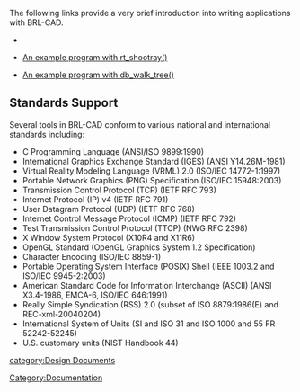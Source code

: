 The following links provide a very brief introduction into writing
applications with BRL-CAD.

-

-   [An example program with
    rt_shootray()](Example_Application "wikilink")

-   [An example program with
    db_walk_tree()](Example_db_walk_tree "wikilink")

## Standards Support

Several tools in BRL-CAD conform to various national and international
standards including:

-   C Programming Language (ANSI/ISO 9899:1990)
-   International Graphics Exchange Standard (IGES) (ANSI Y14.26M-1981)
-   Virtual Reality Modeling Language (VRML) 2.0 (ISO/IEC 14772-1:1997)
-   Portable Network Graphics (PNG) Specification (ISO/IEC 15948:2003)
-   Transmission Control Protocol (TCP) (IETF RFC 793)
-   Internet Protocol (IP) v4 (IETF RFC 791)
-   User Datagram Protocol (UDP) (IETF RFC 768)
-   Internet Control Message Protocol (ICMP) (IETF RFC 792)
-   Test Transmission Control Protocol (TTCP) (NWG RFC 2398)
-   X Window System Protocol (X10R4 and X11R6)
-   OpenGL Standard (OpenGL Graphics System 1.2 Specification)
-   Character Encoding (ISO/IEC 8859-1)
-   Portable Operating System Interface (POSIX) Shell (IEEE 1003.2 and
    ISO/IEC 9945-2:2003)
-   American Standard Code for Information Interchange (ASCII) (ANSI
    X3.4-1986, EMCA-6, ISO/IEC 646:1991)
-   Really Simple Syndication (RSS) 2.0 (subset of ISO 8879:1986(E) and
    REC-xml-20040204)
-   International System of Units (SI and ISO 31 and ISO 1000 and 55 FR
    52242-52245)
-   U.S. customary units (NIST Handbook 44)

[category:Design Documents](category:Design_Documents "wikilink")

[Category:Documentation](Category:Documentation "wikilink")